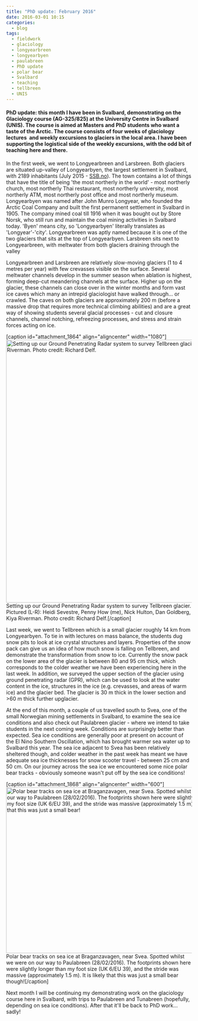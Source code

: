 ```yaml
---
title: "PhD update: February 2016"
date: 2016-03-01 10:15
categories:
  - blog
tags: 
  - fieldwork
  - glaciology
  - longyearbreen
  - longyearbyen
  - paulabreen
  - PhD update
  - polar bear
  - Svalbard
  - teaching
  - tellbreen
  - UNIS
---
```

<h4>PhD update: this month I have been in Svalbard, demonstrating on the Glaciology course (AG-325/825) at the University Centre in Svalbard (UNIS). The course is aimed at Masters and PhD students who want a taste of the Arctic. The course consists of four weeks of glaciology lectures  and weekly excursions to glaciers in the local area. I have been supporting the logistical side of the weekly excursions, with the odd bit of teaching here and there.</h4>

In the first week, we went to Longyearbreen and Larsbreen. Both glaciers are situated up-valley of Longyearbyen, the largest settlement in Svalbard, with 2189 inhabitants (July 2015 - <a href="http://www.ssb.no/en/befolkning/statistikker/befsvalbard/halvaar/2015-09-24" target="blank">SSB.no</a>). The town contains a lot of things that have the title of being 'the most northerly in the world' - most northerly church, most northerly Thai restaurant, most northerly university, most northerly ATM, most northerly post office and most northerly museum. Longyearbyen was named after John Munro Longyear, who founded the Arctic Coal Company and built the first permanent settlement in Svalbard in 1905. The company mined coal till 1916 when it was bought out by Store Norsk, who still run and maintain the coal mining activities in Svalbard today. 'Byen' means city, so 'Longyearbyen' literally translates as 'Longyear'-'city'. Longyearbreen was aptly named because it is one of the two glaciers that sits at the top of Longyearbyen. Larsbreen sits next to Longyearbreen, with meltwater from both glaciers draining through the valley

Longyearbreen and Larsbreen are relatively slow-moving glaciers (1 to 4 metres per year) with few crevasses visible on the surface. Several meltwater channels develop in the summer season when ablation is highest, forming deep-cut meandering channels at the surface. Higher up on the glacier, these channels can close over in the winter months and form vast ice caves which many an intrepid glaciologist have walked through... or crawled. The caves on both glaciers are approximately 200 m (before a massive drop that requires more technical climbing abilities) and are a great way of showing students several glacial processes - cut and closure channels, channel notching, refreezing processes, and stress and strain forces acting on ice.

[caption id="attachment_1864" align="aligncenter" width="1080"]<img class="alignnone size-full wp-image-1864" src="https://pennyhow.files.wordpress.com/2016/03/telllbreen_gpr.jpg" alt="Setting up our Ground Penetrating Radar system to survey Tellbreen glacier. Pictured (L-R): Heidi Sevestre, Penny How (me), Nick Hulton, Dan Goldberg, Kiya Riverman. Photo credit: Richard Delf." width="1080" height="713" /> Setting up our Ground Penetrating Radar system to survey Tellbreen glacier. Pictured (L-R): Heidi Sevestre, Penny How (me), Nick Hulton, Dan Goldberg, Kiya Riverman. Photo credit: Richard Delf.[/caption]

Last week, we went to Tellbreen which is a small glacier roughly 14 km from Longyearbyen. To tie in with lectures on mass balance, the students dug snow pits to look at ice crystal structures and layers. Properties of the snow pack can give us an idea of how much snow is falling on Tellbreen, and demonstrate the transformation from snow to ice. Currently the snow pack on the lower area of the glacier is between 80 and 95 cm thick, which corresponds to the colder weather we have been experiencing here in the last week. In addition, we surveyed the upper section of the glacier using ground penetrating radar (GPR), which can be used to look at the water content in the ice, structures in the ice (e.g. crevasses, and areas of warm ice) and the glacier bed. The glacier is 30 m thick in the lower section and &gt;60 m thick further upglacier.

At the end of this month, a couple of us travelled south to Svea, one of the small Norwegian mining settlements in Svalbard, to examine the sea ice conditions and also check out Paulabreen glacier - where we intend to take students in the next coming week. Conditions are surprisingly better than expected. Sea ice conditions are generally poor at present on account of the El Nino Southern Oscillation, which has brought warmer sea water up to Svalbard this year. The sea ice adjacent to Svea has been relatively sheltered though, and colder weather in the past week has meant we have adequate sea ice thicknesses for snow scooter travel - between 25 cm and 50 cm. On our journey across the sea ice we encountered some nice polar bear tracks - obviously someone wasn't put off by the sea ice conditions!

[caption id="attachment_1868" align="aligncenter" width="600"]<img class="alignnone size-full wp-image-1868" src="https://pennyhow.files.wordpress.com/2016/03/ccukzdzwoae-mz2.jpg" alt="Polar bear tracks on sea ice at Braganzavagen, near Svea. Spotted whilst we were on our way to Paulabreen (28/02/2016). The footprints shown here were slightly longer than my foot size (UK 6/EU 39), and the stride was massive (approximately 1.5 m). It is likely that this was just a small bear!" width="600" height="450" /> Polar bear tracks on sea ice at Braganzavagen, near Svea. Spotted whilst we were on our way to Paulabreen (28/02/2016). The footprints shown here were slightly longer than my foot size (UK 6/EU 39), and the stride was massive (approximately 1.5 m). It is likely that this was just a small bear though![/caption]

Next month I will be continuing my demonstrating work on the glaciology course here in Svalbard, with trips to Paulabreen and Tunabreen (hopefully, depending on sea ice conditions). After that it'll be back to PhD work... sadly!

&nbsp;
